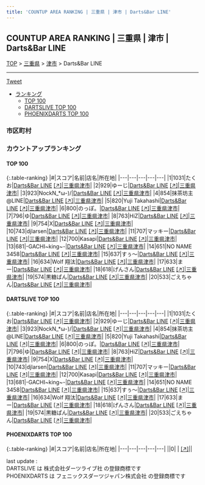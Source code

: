 ```yaml
---
title: 'COUNTUP AREA RANKING | 三重県 | 津市 | Darts&Bar LINE'
---
```

## COUNTUP AREA RANKING | 三重県 | 津市 | Darts&Bar LINE

[TOP](/darts/rank/) > [三重県](/darts/rank/三重県/) > [津市](/darts/rank/三重県/津市/) > Darts&Bar LINE

___

<a href="https://twitter.com/share?ref_src=twsrc%5Etfw" data-text="COUNTUP AREA RANKING | 三重県津市Darts&Bar LINE" class="twitter-share-button" data-hashtags="DARTSLIVE,PHOENIXDARTS,darts,ダーツ" data-show-count="false">Tweet</a>

* [ランキング](#カウントアップランキング)
    * [TOP 100](#top-100)
    * [DARTSLIVE TOP 100](#dartslive-top-100)
    * [PHOENIXDARTS TOP 100](#phoenixdarts-top-100)

### 市区町村

<ul>

</ul>

### カウントアップランキング

#### TOP 100



{:.table-ranking}
|#|スコア|名前|店名|所在地|
|---|---|---|---|---|
|1|1031|<span class="rank-name-dl">たくお</span>|<a href="/darts/rank/shops/673cc205e853aec30d9b047a20a7ba1e.html">Darts&Bar LINE</a> <a href="https://search.dartslive.com/jp/shop/673cc205e853aec30d9b047a20a7ba1e">[↗]</a>|<a href="/darts/rank/三重県/津市">三重県津市</a>|
|2|929|<span class="rank-name-dl">ゆーじ</span>|<a href="/darts/rank/shops/673cc205e853aec30d9b047a20a7ba1e.html">Darts&Bar LINE</a> <a href="https://search.dartslive.com/jp/shop/673cc205e853aec30d9b047a20a7ba1e">[↗]</a>|<a href="/darts/rank/三重県/津市">三重県津市</a>|
|3|923|<span class="rank-name-dl">NockN_*ω-)/</span>|<a href="/darts/rank/shops/673cc205e853aec30d9b047a20a7ba1e.html">Darts&Bar LINE</a> <a href="https://search.dartslive.com/jp/shop/673cc205e853aec30d9b047a20a7ba1e">[↗]</a>|<a href="/darts/rank/三重県/津市">三重県津市</a>|
|4|854|<span class="rank-name-dl">抹茶坊主@LINE</span>|<a href="/darts/rank/shops/673cc205e853aec30d9b047a20a7ba1e.html">Darts&Bar LINE</a> <a href="https://search.dartslive.com/jp/shop/673cc205e853aec30d9b047a20a7ba1e">[↗]</a>|<a href="/darts/rank/三重県/津市">三重県津市</a>|
|5|820|<span class="rank-name-dl">Yuji Takahashi</span>|<a href="/darts/rank/shops/673cc205e853aec30d9b047a20a7ba1e.html">Darts&Bar LINE</a> <a href="https://search.dartslive.com/jp/shop/673cc205e853aec30d9b047a20a7ba1e">[↗]</a>|<a href="/darts/rank/三重県/津市">三重県津市</a>|
|6|800|<span class="rank-name-dl">のっぽ。</span>|<a href="/darts/rank/shops/673cc205e853aec30d9b047a20a7ba1e.html">Darts&Bar LINE</a> <a href="https://search.dartslive.com/jp/shop/673cc205e853aec30d9b047a20a7ba1e">[↗]</a>|<a href="/darts/rank/三重県/津市">三重県津市</a>|
|7|796|<span class="rank-name-dl">ゆ</span>|<a href="/darts/rank/shops/673cc205e853aec30d9b047a20a7ba1e.html">Darts&Bar LINE</a> <a href="https://search.dartslive.com/jp/shop/673cc205e853aec30d9b047a20a7ba1e">[↗]</a>|<a href="/darts/rank/三重県/津市">三重県津市</a>|
|8|763|<span class="rank-name-dl">HiZ</span>|<a href="/darts/rank/shops/673cc205e853aec30d9b047a20a7ba1e.html">Darts&Bar LINE</a> <a href="https://search.dartslive.com/jp/shop/673cc205e853aec30d9b047a20a7ba1e">[↗]</a>|<a href="/darts/rank/三重県/津市">三重県津市</a>|
|9|754|<span class="rank-name-dl">X</span>|<a href="/darts/rank/shops/673cc205e853aec30d9b047a20a7ba1e.html">Darts&Bar LINE</a> <a href="https://search.dartslive.com/jp/shop/673cc205e853aec30d9b047a20a7ba1e">[↗]</a>|<a href="/darts/rank/三重県/津市">三重県津市</a>|
|10|743|<span class="rank-name-dl">djlarsen</span>|<a href="/darts/rank/shops/673cc205e853aec30d9b047a20a7ba1e.html">Darts&Bar LINE</a> <a href="https://search.dartslive.com/jp/shop/673cc205e853aec30d9b047a20a7ba1e">[↗]</a>|<a href="/darts/rank/三重県/津市">三重県津市</a>|
|11|707|<span class="rank-name-dl">マッキー</span>|<a href="/darts/rank/shops/673cc205e853aec30d9b047a20a7ba1e.html">Darts&Bar LINE</a> <a href="https://search.dartslive.com/jp/shop/673cc205e853aec30d9b047a20a7ba1e">[↗]</a>|<a href="/darts/rank/三重県/津市">三重県津市</a>|
|12|700|<span class="rank-name-dl">Kasapi</span>|<a href="/darts/rank/shops/673cc205e853aec30d9b047a20a7ba1e.html">Darts&Bar LINE</a> <a href="https://search.dartslive.com/jp/shop/673cc205e853aec30d9b047a20a7ba1e">[↗]</a>|<a href="/darts/rank/三重県/津市">三重県津市</a>|
|13|681|<span class="rank-name-dl">-GACHI~king~-</span>|<a href="/darts/rank/shops/673cc205e853aec30d9b047a20a7ba1e.html">Darts&Bar LINE</a> <a href="https://search.dartslive.com/jp/shop/673cc205e853aec30d9b047a20a7ba1e">[↗]</a>|<a href="/darts/rank/三重県/津市">三重県津市</a>|
|14|651|<span class="rank-name-dl">NO NAME 3458</span>|<a href="/darts/rank/shops/673cc205e853aec30d9b047a20a7ba1e.html">Darts&Bar LINE</a> <a href="https://search.dartslive.com/jp/shop/673cc205e853aec30d9b047a20a7ba1e">[↗]</a>|<a href="/darts/rank/三重県/津市">三重県津市</a>|
|15|637|<span class="rank-name-dl">すぅ〜</span>|<a href="/darts/rank/shops/673cc205e853aec30d9b047a20a7ba1e.html">Darts&Bar LINE</a> <a href="https://search.dartslive.com/jp/shop/673cc205e853aec30d9b047a20a7ba1e">[↗]</a>|<a href="/darts/rank/三重県/津市">三重県津市</a>|
|16|634|<span class="rank-name-dl">Wolf 翔汰</span>|<a href="/darts/rank/shops/673cc205e853aec30d9b047a20a7ba1e.html">Darts&Bar LINE</a> <a href="https://search.dartslive.com/jp/shop/673cc205e853aec30d9b047a20a7ba1e">[↗]</a>|<a href="/darts/rank/三重県/津市">三重県津市</a>|
|17|633|<span class="rank-name-dl">まー</span>|<a href="/darts/rank/shops/673cc205e853aec30d9b047a20a7ba1e.html">Darts&Bar LINE</a> <a href="https://search.dartslive.com/jp/shop/673cc205e853aec30d9b047a20a7ba1e">[↗]</a>|<a href="/darts/rank/三重県/津市">三重県津市</a>|
|18|618|<span class="rank-name-dl">げんさん</span>|<a href="/darts/rank/shops/673cc205e853aec30d9b047a20a7ba1e.html">Darts&Bar LINE</a> <a href="https://search.dartslive.com/jp/shop/673cc205e853aec30d9b047a20a7ba1e">[↗]</a>|<a href="/darts/rank/三重県/津市">三重県津市</a>|
|19|574|<span class="rank-name-dl">黒糖ぱん</span>|<a href="/darts/rank/shops/673cc205e853aec30d9b047a20a7ba1e.html">Darts&Bar LINE</a> <a href="https://search.dartslive.com/jp/shop/673cc205e853aec30d9b047a20a7ba1e">[↗]</a>|<a href="/darts/rank/三重県/津市">三重県津市</a>|
|20|533|<span class="rank-name-dl">ごえちゃん</span>|<a href="/darts/rank/shops/673cc205e853aec30d9b047a20a7ba1e.html">Darts&Bar LINE</a> <a href="https://search.dartslive.com/jp/shop/673cc205e853aec30d9b047a20a7ba1e">[↗]</a>|<a href="/darts/rank/三重県/津市">三重県津市</a>|


#### DARTSLIVE TOP 100



{:.table-ranking}
|#|スコア|名前|店名|所在地|
|---|---|---|---|---|
|1|1031|<span class="rank-name-dl">たくお</span>|<a href="/darts/rank/shops/673cc205e853aec30d9b047a20a7ba1e.html">Darts&Bar LINE</a> <a href="https://search.dartslive.com/jp/shop/673cc205e853aec30d9b047a20a7ba1e">[↗]</a>|<a href="/darts/rank/三重県/津市">三重県津市</a>|
|2|929|<span class="rank-name-dl">ゆーじ</span>|<a href="/darts/rank/shops/673cc205e853aec30d9b047a20a7ba1e.html">Darts&Bar LINE</a> <a href="https://search.dartslive.com/jp/shop/673cc205e853aec30d9b047a20a7ba1e">[↗]</a>|<a href="/darts/rank/三重県/津市">三重県津市</a>|
|3|923|<span class="rank-name-dl">NockN_*ω-)/</span>|<a href="/darts/rank/shops/673cc205e853aec30d9b047a20a7ba1e.html">Darts&Bar LINE</a> <a href="https://search.dartslive.com/jp/shop/673cc205e853aec30d9b047a20a7ba1e">[↗]</a>|<a href="/darts/rank/三重県/津市">三重県津市</a>|
|4|854|<span class="rank-name-dl">抹茶坊主@LINE</span>|<a href="/darts/rank/shops/673cc205e853aec30d9b047a20a7ba1e.html">Darts&Bar LINE</a> <a href="https://search.dartslive.com/jp/shop/673cc205e853aec30d9b047a20a7ba1e">[↗]</a>|<a href="/darts/rank/三重県/津市">三重県津市</a>|
|5|820|<span class="rank-name-dl">Yuji Takahashi</span>|<a href="/darts/rank/shops/673cc205e853aec30d9b047a20a7ba1e.html">Darts&Bar LINE</a> <a href="https://search.dartslive.com/jp/shop/673cc205e853aec30d9b047a20a7ba1e">[↗]</a>|<a href="/darts/rank/三重県/津市">三重県津市</a>|
|6|800|<span class="rank-name-dl">のっぽ。</span>|<a href="/darts/rank/shops/673cc205e853aec30d9b047a20a7ba1e.html">Darts&Bar LINE</a> <a href="https://search.dartslive.com/jp/shop/673cc205e853aec30d9b047a20a7ba1e">[↗]</a>|<a href="/darts/rank/三重県/津市">三重県津市</a>|
|7|796|<span class="rank-name-dl">ゆ</span>|<a href="/darts/rank/shops/673cc205e853aec30d9b047a20a7ba1e.html">Darts&Bar LINE</a> <a href="https://search.dartslive.com/jp/shop/673cc205e853aec30d9b047a20a7ba1e">[↗]</a>|<a href="/darts/rank/三重県/津市">三重県津市</a>|
|8|763|<span class="rank-name-dl">HiZ</span>|<a href="/darts/rank/shops/673cc205e853aec30d9b047a20a7ba1e.html">Darts&Bar LINE</a> <a href="https://search.dartslive.com/jp/shop/673cc205e853aec30d9b047a20a7ba1e">[↗]</a>|<a href="/darts/rank/三重県/津市">三重県津市</a>|
|9|754|<span class="rank-name-dl">X</span>|<a href="/darts/rank/shops/673cc205e853aec30d9b047a20a7ba1e.html">Darts&Bar LINE</a> <a href="https://search.dartslive.com/jp/shop/673cc205e853aec30d9b047a20a7ba1e">[↗]</a>|<a href="/darts/rank/三重県/津市">三重県津市</a>|
|10|743|<span class="rank-name-dl">djlarsen</span>|<a href="/darts/rank/shops/673cc205e853aec30d9b047a20a7ba1e.html">Darts&Bar LINE</a> <a href="https://search.dartslive.com/jp/shop/673cc205e853aec30d9b047a20a7ba1e">[↗]</a>|<a href="/darts/rank/三重県/津市">三重県津市</a>|
|11|707|<span class="rank-name-dl">マッキー</span>|<a href="/darts/rank/shops/673cc205e853aec30d9b047a20a7ba1e.html">Darts&Bar LINE</a> <a href="https://search.dartslive.com/jp/shop/673cc205e853aec30d9b047a20a7ba1e">[↗]</a>|<a href="/darts/rank/三重県/津市">三重県津市</a>|
|12|700|<span class="rank-name-dl">Kasapi</span>|<a href="/darts/rank/shops/673cc205e853aec30d9b047a20a7ba1e.html">Darts&Bar LINE</a> <a href="https://search.dartslive.com/jp/shop/673cc205e853aec30d9b047a20a7ba1e">[↗]</a>|<a href="/darts/rank/三重県/津市">三重県津市</a>|
|13|681|<span class="rank-name-dl">-GACHI~king~-</span>|<a href="/darts/rank/shops/673cc205e853aec30d9b047a20a7ba1e.html">Darts&Bar LINE</a> <a href="https://search.dartslive.com/jp/shop/673cc205e853aec30d9b047a20a7ba1e">[↗]</a>|<a href="/darts/rank/三重県/津市">三重県津市</a>|
|14|651|<span class="rank-name-dl">NO NAME 3458</span>|<a href="/darts/rank/shops/673cc205e853aec30d9b047a20a7ba1e.html">Darts&Bar LINE</a> <a href="https://search.dartslive.com/jp/shop/673cc205e853aec30d9b047a20a7ba1e">[↗]</a>|<a href="/darts/rank/三重県/津市">三重県津市</a>|
|15|637|<span class="rank-name-dl">すぅ〜</span>|<a href="/darts/rank/shops/673cc205e853aec30d9b047a20a7ba1e.html">Darts&Bar LINE</a> <a href="https://search.dartslive.com/jp/shop/673cc205e853aec30d9b047a20a7ba1e">[↗]</a>|<a href="/darts/rank/三重県/津市">三重県津市</a>|
|16|634|<span class="rank-name-dl">Wolf 翔汰</span>|<a href="/darts/rank/shops/673cc205e853aec30d9b047a20a7ba1e.html">Darts&Bar LINE</a> <a href="https://search.dartslive.com/jp/shop/673cc205e853aec30d9b047a20a7ba1e">[↗]</a>|<a href="/darts/rank/三重県/津市">三重県津市</a>|
|17|633|<span class="rank-name-dl">まー</span>|<a href="/darts/rank/shops/673cc205e853aec30d9b047a20a7ba1e.html">Darts&Bar LINE</a> <a href="https://search.dartslive.com/jp/shop/673cc205e853aec30d9b047a20a7ba1e">[↗]</a>|<a href="/darts/rank/三重県/津市">三重県津市</a>|
|18|618|<span class="rank-name-dl">げんさん</span>|<a href="/darts/rank/shops/673cc205e853aec30d9b047a20a7ba1e.html">Darts&Bar LINE</a> <a href="https://search.dartslive.com/jp/shop/673cc205e853aec30d9b047a20a7ba1e">[↗]</a>|<a href="/darts/rank/三重県/津市">三重県津市</a>|
|19|574|<span class="rank-name-dl">黒糖ぱん</span>|<a href="/darts/rank/shops/673cc205e853aec30d9b047a20a7ba1e.html">Darts&Bar LINE</a> <a href="https://search.dartslive.com/jp/shop/673cc205e853aec30d9b047a20a7ba1e">[↗]</a>|<a href="/darts/rank/三重県/津市">三重県津市</a>|
|20|533|<span class="rank-name-dl">ごえちゃん</span>|<a href="/darts/rank/shops/673cc205e853aec30d9b047a20a7ba1e.html">Darts&Bar LINE</a> <a href="https://search.dartslive.com/jp/shop/673cc205e853aec30d9b047a20a7ba1e">[↗]</a>|<a href="/darts/rank/三重県/津市">三重県津市</a>|


#### PHOENIXDARTS TOP 100



{:.table-ranking}
|#|スコア|名前|店名|所在地|
|---|---|---|---|---|
||0|<span class="rank-name-dl"> </span>|<a href="/darts/rank/shops/.html"></a> <a href="">[↗]</a>|<a href="/darts/rank//"></a>|


<div class="footer border-top border-gray-light mt-5 pt-3 text-right text-gray">
    last update : <span style="font-weight: italic" id="foot_last_modified"></span><br />
    DARTSLIVE は 株式会社ダーツライブ社 の登録商標です<br />
    PHOENIXDARTS は フェニックスダーツジャパン株式会社 の登録商標です<br />
</div>

<script src="https://cdnjs.cloudflare.com/ajax/libs/jquery.tablesorter/2.31.3/js/jquery.tablesorter.min.js" integrity="sha512-qzgd5cYSZcosqpzpn7zF2ZId8f/8CHmFKZ8j7mU4OUXTNRd5g+ZHBPsgKEwoqxCtdQvExE5LprwwPAgoicguNg==" crossorigin="anonymous" referrerpolicy="no-referrer"></script>
<link rel="stylesheet" href="https://cdnjs.cloudflare.com/ajax/libs/jquery.tablesorter/2.31.3/css/theme.default.min.css" integrity="sha512-wghhOJkjQX0Lh3NSWvNKeZ0ZpNn+SPVXX1Qyc9OCaogADktxrBiBdKGDoqVUOyhStvMBmJQ8ZdMHiR3wuEq8+w==" crossorigin="anonymous" referrerpolicy="no-referrer" />
<script>
$(function() {
    $(".table-ranking").tablesorter({sortList:[[0, 0]]});
    $("#foot_last_modified").text(formatDate(new Date(document.lastModified), 'yyyy-MM-dd HH:mm:ss'));
});
</script>

<script async src="https://platform.twitter.com/widgets.js" charset="utf-8"></script>